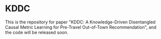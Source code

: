 # KDDC

This is the repository for paper "KDDC: A Knowledge-Driven Disentangled Causal Metric Learning for Pre-Travel Out-of-Town Recommendation", and the code will be released soon.